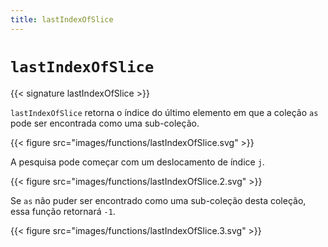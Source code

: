 ```yaml
---
title: lastIndexOfSlice
---
```


# `lastIndexOfSlice`

{{< signature lastIndexOfSlice >}}

`lastIndexOfSlice` retorna o índice do último elemento em que a coleção `as` pode ser encontrada como uma sub-coleção.

{{< figure src="images/functions/lastIndexOfSlice.svg" >}}

A pesquisa pode começar com um deslocamento de índice `j`.

{{< figure src="images/functions/lastIndexOfSlice.2.svg" >}}

Se `as` não puder ser encontrado como uma sub-coleção desta coleção, essa função retornará `-1`.

{{< figure src="images/functions/lastIndexOfSlice.3.svg" >}}
